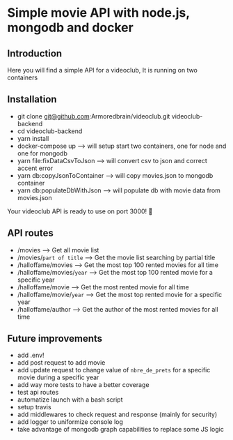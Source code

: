 # Simple movie API with node.js, mongodb and docker 

## Introduction
Here you will find a simple API for a videoclub, It is running on two containers

## Installation
* git clone git@github.com:Armoredbrain/videoclub.git videoclub-backend
* cd videoclub-backend 
* yarn install
* docker-compose up --> will setup start two containers, one for node and one for mongodb
* yarn file:fixDataCsvToJson --> will convert csv to json and correct accent error
* yarn db:copyJsonToContainer --> will copy movies.json to mongodb container
* yarn db:populateDbWithJson --> will populate db with movie data from movies.json

Your videoclub API is ready to use on port 3000! :rocket:

## API routes
* /movies --> Get all movie list 
* /movies/`part of title` --> Get the movie list searching by partial title
* /halloffame/movies --> Get the most top 100 rented movies for all time
* /halloffame/movies/`year` --> Get the most top 100 rented movie for a specific year
* /halloffame/movie --> Get the most rented movie for all time
* /halloffame/movie/`year` --> Get the most top rented movie for a specific year
* /halloffame/author --> Get the author of the most rented movies for all time

## Future improvements
* add .env!
* add post request to add movie
* add update request to change value of `nbre_de_prets` for a specific movie during a specific year
* add way more tests to have a better coverage
* test api routes
* automatize launch with a bash script
* setup travis
* add middlewares to check request and response (mainly for security)
* add logger to uniformize console log
* take advantage of mongodb graph capabilities to replace some JS logic
